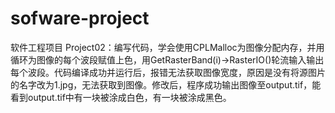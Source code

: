 # sofware-project
软件工程项目
Project02：编写代码，学会使用CPLMalloc为图像分配内存，并用循环为图像的每个波段赋值上色，用GetRasterBand(i)->RasterIO()轮流输入输出每个波段。代码编译成功并运行后，报错无法获取图像宽度，原因是没有将源图片的名字改为1.jpg，无法获取到图像。修改后，程序成功输出图像至output.tif，能看到output.tif中有一块被涂成白色，有一块被涂成黑色。

